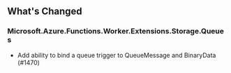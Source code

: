 ## What's Changed

<!-- Please add your release notes in the following format:
- My change description (#PR/#issue)
-->

### Microsoft.Azure.Functions.Worker.Extensions.Storage.Queues <version>

- Add ability to bind a queue trigger to QueueMessage and BinaryData (#1470)

